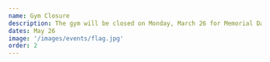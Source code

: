 ```yaml
---
name: Gym Closure
description: The gym will be closed on Monday, March 26 for Memorial Day. Classes will resume the following day.
dates: May 26
image: '/images/events/flag.jpg'
order: 2
---
```


